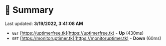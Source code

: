 # 📖 Summary
Last updated: **3/19/2022, 3:41:08 AM**

- `GET` [https://uptimerfree.tk](https://uptimerfree.tk) - **Up** (430ms)
- `GET` [https://monitoruptimer.tk](https://monitoruptimer.tk) - **Down** (60ms)

